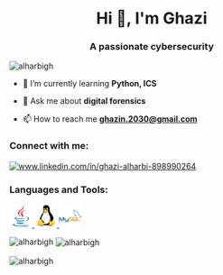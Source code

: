 
<h1 align="center">Hi 👋, I'm Ghazi</h1>
<h3 align="center">A passionate cybersecurity</h3>

<p align="left"> <img src="https://komarev.com/ghpvc/?username=alharbigh&label=Profile%20views&color=0e75b6&style=flat" alt="alharbigh" /> </p>

- 🌱 I’m currently learning **Python, ICS**

- 💬 Ask me about **digital forensics**

- 📫 How to reach me **ghazin.2030@gmail.com**

<h3 align="left">Connect with me:</h3>
<p align="left">
<a href="https://linkedin.com/in/www.linkedin.com/in/ghazi-alharbi-898990264" target="blank"><img align="center" src="https://raw.githubusercontent.com/rahuldkjain/github-profile-readme-generator/master/src/images/icons/Social/linked-in-alt.svg" alt="www.linkedin.com/in/ghazi-alharbi-898990264" height="30" width="40" /></a>
</p>

<h3 align="left">Languages and Tools:</h3>
<p align="left"> <a href="https://www.java.com" target="_blank" rel="noreferrer"> <img src="https://raw.githubusercontent.com/devicons/devicon/master/icons/java/java-original.svg" alt="java" width="40" height="40"/> </a> <a href="https://www.linux.org/" target="_blank" rel="noreferrer"> <img src="https://raw.githubusercontent.com/devicons/devicon/master/icons/linux/linux-original.svg" alt="linux" width="40" height="40"/> </a> <a href="https://www.mysql.com/" target="_blank" rel="noreferrer"> <img src="https://raw.githubusercontent.com/devicons/devicon/master/icons/mysql/mysql-original-wordmark.svg" alt="mysql" width="40" height="40"/> </a> </p>

<p><img align="left" src="https://github-readme-stats.vercel.app/api/top-langs?username=alharbigh&show_icons=true&locale=en&layout=compact" alt="alharbigh" /></p>

<p>&nbsp;<img align="center" src="https://github-readme-stats.vercel.app/api?username=alharbigh&show_icons=true&locale=en" alt="alharbigh" /></p>

<p><img align="center" src="https://github-readme-streak-stats.herokuapp.com/?user=alharbigh&" alt="alharbigh" /></p>

